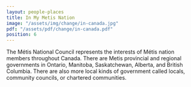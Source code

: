 ```yaml
---
layout: people-places
title: In My Metis Nation
image: "/assets/img/change/in-canada.jpg"
pdf: "/assets/pdf/change/in-canada.pdf"
position: 6
---
```


The Métis National Council represents the interests of Métis nation members throughout Canada. There are Metis provincial and regional governments in Ontario, Manitoba, Saskatchewan, Alberta, and British Columbia. There are also more local kinds of government called locals, community councils, or chartered communities.